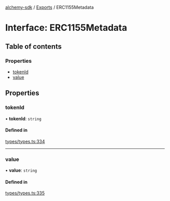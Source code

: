 [alchemy-sdk](../README.md) / [Exports](../modules.md) / ERC1155Metadata

# Interface: ERC1155Metadata

## Table of contents

### Properties

- [tokenId](ERC1155Metadata.md#tokenid)
- [value](ERC1155Metadata.md#value)

## Properties

### tokenId

• **tokenId**: `string`

#### Defined in

[types/types.ts:334](https://github.com/alchemyplatform/alchemy-sdk-js/blob/31c6d92/src/types/types.ts#L334)

___

### value

• **value**: `string`

#### Defined in

[types/types.ts:335](https://github.com/alchemyplatform/alchemy-sdk-js/blob/31c6d92/src/types/types.ts#L335)
